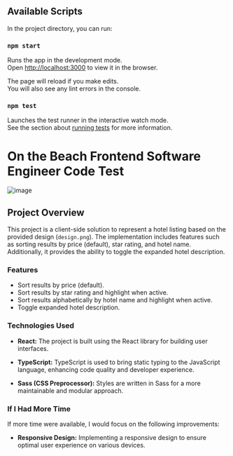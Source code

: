 ## Available Scripts

In the project directory, you can run:

### `npm start`

Runs the app in the development mode.\
Open [http://localhost:3000](http://localhost:3000) to view it in the browser.

The page will reload if you make edits.\
You will also see any lint errors in the console.

### `npm test`

Launches the test runner in the interactive watch mode.\
See the section about [running tests](https://facebook.github.io/create-react-app/docs/running-tests) for more information.

# On the Beach Frontend Software Engineer Code Test

![image](https://github.com/ethanrdj/otb-tech-test/assets/83648061/325aa294-f868-4384-b01d-2857306dcee5)


## Project Overview

This project is a client-side solution to represent a hotel listing based on the provided design (`design.png`). The implementation includes features such as sorting results by price (default), star rating, and hotel name. Additionally, it provides the ability to toggle the expanded hotel description.

### Features

- Sort results by price (default).
- Sort results by star rating and highlight when active.
- Sort results alphabetically by hotel name and highlight when active.
- Toggle expanded hotel description.

### Technologies Used

- **React:** The project is built using the React library for building user interfaces.

- **TypeScript:** TypeScript is used to bring static typing to the JavaScript language, enhancing code quality and developer experience.

- **Sass (CSS Preprocessor):** Styles are written in Sass for a more maintainable and modular approach.

### If I Had More Time

If more time were available, I would focus on the following improvements:

- **Responsive Design:** Implementing a responsive design to ensure optimal user experience on various devices.
